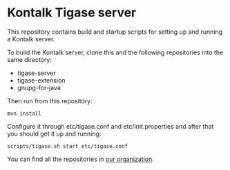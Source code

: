Kontalk Tigase server
=====================

This repository contains build and startup scripts for setting up and running
a Kontalk server.

To build the Kontalk server, clone this and the following repositories into
the same directory:

* tigase-server
* tigase-extension
* gnupg-for-java

Then run from this repository:

```
mvn install
```

Configure it through etc/tigase.conf and etc/init.properties and after that
you should get it up and running:

```
scripts/tigase.sh start etc/tigase.conf
```

You can find all the repositories in [our organization](//github.com/kontalk).
